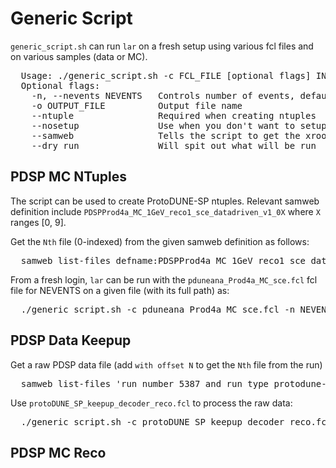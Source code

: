 # Generic Script
`generic_script.sh` can run `lar` on a fresh setup using various fcl files and on various samples (data or MC).

<pre>
  Usage: ./generic_script.sh -c FCL_FILE [optional flags] INPUT_FILE
  Optional flags:
    -n, --nevents NEVENTS   Controls number of events, default == -1 (all)
    -o OUTPUT_FILE          Output file name
    --ntuple                Required when creating ntuples
    --nosetup               Use when you don't want to setup dunesw (i.e. for testing)
    --samweb                Tells the script to get the xrootd URI from samweb
    --dry_run               Will spit out what will be run
</pre>

## PDSP MC NTuples
The script can be used to create ProtoDUNE-SP ntuples. Relevant samweb definition include `PDSPProd4a_MC_1GeV_reco1_sce_datadriven_v1_0X` where `X` ranges [0, 9].

Get the `Nth` file (0-indexed) from the given samweb definition as follows:
<pre>
  samweb list-files defname:PDSPProd4a_MC_1GeV_reco1_sce_datadriven_v1_00 with limit 1 with offset N
</pre>

From a fresh login, `lar` can be run with the `pduneana_Prod4a_MC_sce.fcl` fcl file for NEVENTS on a given file (with its full path) as:
<pre>
  ./generic_script.sh -c pduneana_Prod4a_MC_sce.fcl -n NEVENTS --ntuple -o OUTPUT_FILE --samweb FILE_FROM_SAM
</pre>

## PDSP Data Keepup
Get a raw PDSP data file (add `with offset N` to get the `Nth` file from the run)
<pre>
  samweb list-files 'run_number 5387 and run_type protodune-sp and data_tier raw' with limit 1
</pre>

Use `protoDUNE_SP_keepup_decoder_reco.fcl` to process the raw data:
<pre>
  ./generic_script.sh -c protoDUNE_SP_keepup_decoder_reco.fcl --samweb -n NEVENTS -o OUTPUT_FILE FILE_FROM_SAM
</pre>

## PDSP MC Reco
